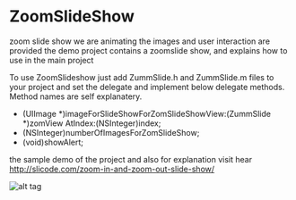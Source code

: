 # ZoomSlideShow
zoom slide show we are animating the images and user interaction are provided 
the demo project contains a zoomslide show, and explains how to use in the main project

To use ZoomSlideshow just add ZummSlide.h and ZummSlide.m files to your project and set the delegate and implement below delegate methods. Method names are self explanatery.

  - (UIImage *)imageForSlideShowForZomSlideShowView:(ZummSlide *)zomView AtIndex:(NSInteger)index;
  - (NSInteger)numberOfImagesForZomSlideShow;
  - (void)showAlert; 


the sample demo of the project and also for explanation visit hear http://slicode.com/zoom-in-and-zoom-out-slide-show/

![alt tag](https://github.com/Shankar-bs/ZoomSlideShow/blob/master/DemoZoomSlide.gif)
